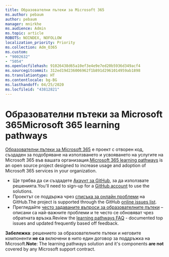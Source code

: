 ```yaml
---
title: Образователни пътеки за Microsoft 365
ms.author: pebaum
author: pebaum
manager: mnirkhe
ms.audience: Admin
ms.topic: article
ROBOTS: NOINDEX, NOFOLLOW
localization_priority: Priority
ms.collection: Adm_O365
ms.custom:
- "9002632"
- "5054"
ms.openlocfilehash: 91026438d65a10ef3e4e9e7ed20b5936d349acf4
ms.sourcegitcommit: 312ed19d236006962f1b891d2961014959ab1898
ms.translationtype: HT
ms.contentlocale: bg-BG
ms.lasthandoff: 04/25/2020
ms.locfileid: "43812821"
---
```

# <a name="microsoft-365-learning-pathways"></a><span data-ttu-id="3bc4c-102">Образователни пътеки за Microsoft 365</span><span class="sxs-lookup"><span data-stu-id="3bc4c-102">Microsoft 365 learning pathways</span></span>

<span data-ttu-id="3bc4c-103">[Образователни пътеки за Microsoft 365](https://docs.microsoft.com/office365/customlearning/) е проект с отворен код, създаден за подобряване на използването и усвояването на услугите на Microsoft 365 във вашата организация.</span><span class="sxs-lookup"><span data-stu-id="3bc4c-103">[Microsoft 365 learning pathways](https://docs.microsoft.com/office365/customlearning/) is an open source project designed to increase usage and adoption of Microsoft 365 services in your organization.</span></span>

- <span data-ttu-id="3bc4c-104">Ще трябва да си създадете [Акаунт за GitHub](http://aka.ms/joingithub), за да използвате решенията.</span><span class="sxs-lookup"><span data-stu-id="3bc4c-104">You'll need to sign-up for a [GitHub account](http://aka.ms/joingithub) to use the solutions.</span></span>
- <span data-ttu-id="3bc4c-105">Проектът се поддържа чрез [списъка за онлайн проблеми](https://aka.ms/CustomLearningHelp) на GitHub.</span><span class="sxs-lookup"><span data-stu-id="3bc4c-105">The project is supported through the GitHub [online issues list](https://aka.ms/CustomLearningHelp).</span></span>
- <span data-ttu-id="3bc4c-106">Прегледайте [често задаваните въпроси за образователните пътеки](https://docs.microsoft.com/office365/customlearning/faq) – описани са най-важните проблеми и те често се обновяват чрез обратната връзка.</span><span class="sxs-lookup"><span data-stu-id="3bc4c-106">Review the [learning pathways FAQ](https://docs.microsoft.com/office365/customlearning/faq) - documented top issues and updated frequently based off feedback.</span></span>

<span data-ttu-id="3bc4c-107">**Забележка**: решението за образователните пътеки и неговите компоненти **не са** включени в нито един договор за поддръжка на Microsoft.</span><span class="sxs-lookup"><span data-stu-id="3bc4c-107">**Note**: The learning pathways solution and it's components **are not** covered by any Microsoft support contract.</span></span>
